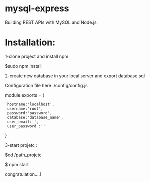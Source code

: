 # mysql-express
Building REST APIs with MySQL and Node.js 

Installation:
=============

1-clone project and install npm

$sudo npm install 

2-create new  database in your local server and export  database.sql 
 
Configuration file  here :/config/config.js

module.exports = {

     hostname:'localhost',
     username:'root',
     password:'password',
     database:'database_name',
     user_email:'',
     user_password :''
}

3-start projetc :

$cd /path_projetc

$ npm start

congratulation....!
